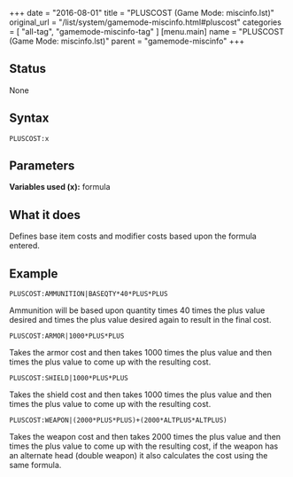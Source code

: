 +++
date = "2016-08-01"
title = "PLUSCOST (Game Mode: miscinfo.lst)"
original_url = "/list/system/gamemode-miscinfo.html#pluscost"
categories = [ "all-tag", "gamemode-miscinfo-tag" ]
[menu.main]
    name = "PLUSCOST (Game Mode: miscinfo.lst)"
    parent = "gamemode-miscinfo"
+++

## Status

None

## Syntax

`PLUSCOST:x`

## Parameters




**Variables used (x):** formula

What it does
------------

Defines base item costs and modifier costs based upon the formula
entered.

Example
-------

`PLUSCOST:AMMUNITION|BASEQTY*40*PLUS*PLUS`

Ammunition will be based upon quantity times 40 times the plus value
desired and times the plus value desired again to result in the final
cost.

`PLUSCOST:ARMOR|1000*PLUS*PLUS`

Takes the armor cost and then takes 1000 times the plus value and then
times the plus value to come up with the resulting cost.

`PLUSCOST:SHIELD|1000*PLUS*PLUS`

Takes the shield cost and then takes 1000 times the plus value and then
times the plus value to come up with the resulting cost.

`PLUSCOST:WEAPON|(2000*PLUS*PLUS)+(2000*ALTPLUS*ALTPLUS)`

Takes the weapon cost and then takes 2000 times the plus value and then
times the plus value to come up with the resulting cost, if the weapon
has an alternate head (double weapon) it also calculates the cost using
the same formula.

